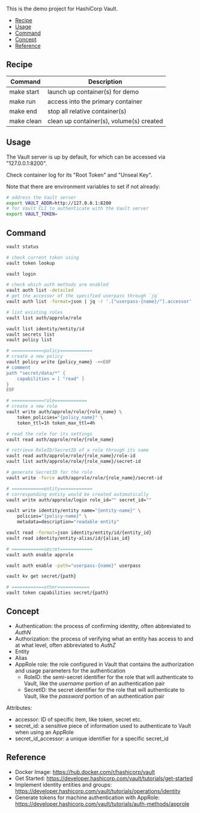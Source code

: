 
This is the demo project for HashiCorp Vault.

- [Recipe](#recipe)
- [Usage](#usage)
- [Command](#command)
- [Concept](#concept)
- [Reference](#reference)


## Recipe
| Command    | Description                              |
|------------|------------------------------------------|
| make start | launch up container(s) for demo          |
| make run   | access into the primary container        |
| make end   | stop all relative container(s)           |
| make clean | clean up container(s), volume(s) created |


## Usage
The Vault server is up by default, for which can be accessed via "127.0.0.1:8200".

Check container log for its "Root Token" and "Unseal Key".

Note that there are environment variables to set if not already:
```sh
# address the Vault server
export VAULT_ADDR=http://127.0.0.1:8200
# for Vault CLI to authenticate with the Vault server
export VAULT_TOKEN=
```

## Command
```sh
vault status

# check current token using
vault token lookup

vault login

# check which auth methods are enabled
vault auth list -detailed
# get the accessor of the specified userpass through `jq`
vault auth list -format=json | jq -r '.["userpass-{name}/"].accessor'

# list existing roles
vault list auth/approle/role

vault list identity/entity/id
vault secrets list
vault policy list

# ============policy============
# create a new policy
vault policy write {policy_name} -<<EOF
# comment
path "secret/data/*" {
    capabilities = [ "read" ]
}
EOF

# ============role============
# create a new role
vault write auth/approle/role/{role_name} \
    token_policies="{policy_name}" \
    token_ttl=1h token_max_ttl=4h

# read the role for its settings
vault read auth/approle/role/{role_name}

# retrieve RoleID/SecretID of a role through its name
vault read auth/approle/role/{role_name}/role-id
vault list auth/approle/role/{role_name}/secret-id

# generate SecretID for the role
vault write -force auth/approle/role/{role_name}/secret-id

# ============entity============
# corresponding entity would be created automatically
vault write auth/approle/login role_id="" secret_id=""

vault write identity/entity name="{entity-name}" \
    policies="{policy-name}" \
    metadata=description="readable entity"

vault read -format=json identity/entity/id/{entity_id}
vault read identity/entity-alias/id/{alias_id}

# ============secret============
vault auth enable approle

vault auth enable -path="userpass-{name}" userpass

vault kv get secret/{path}

# ============other============
vault token capabilities secret/{path}
```


## Concept
- Authentication: the process of confirming identity, often abbreviated to _AuthN_
- Authorization: the process of verifying what an entity has access to and at what level, often abbreviated to _AuthZ_
- Entity
- Alias
- AppRole role: the role configured in Vault that contains the authorization and usage parameters for the authentication
  - RoleID: the semi-secret identifier for the role that will authenticate to Vault, like the _username_ portion of an authentication pair
  - SecretID: the secret identifier for the role that will authenticate to Vault, like the _password_ portion of an authentication pair

Attributes:
- accessor: ID of specific item, like token, secret etc.
- secret_id: a sensitive piece of information used to authenticate to Vault when using an AppRole
- secret_id_accessor: a unique identifier for a specific secret_id


## Reference
- Docker Image: https://hub.docker.com/r/hashicorp/vault
- Get Started: https://developer.hashicorp.com/vault/tutorials/get-started
- Implement identity entities and groups: https://developer.hashicorp.com/vault/tutorials/operations/identity
- Generate tokens for machine authentication with AppRole: https://developer.hashicorp.com/vault/tutorials/auth-methods/approle
